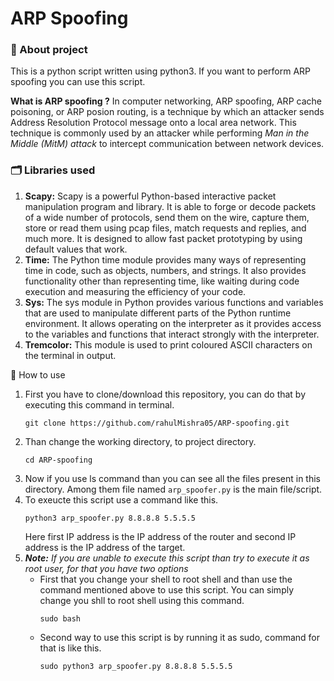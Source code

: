 # ARP Spoofing

### 📝 About project
This is a python script written using python3. If you want to perform ARP spoofing you can use this script.

**What is ARP spoofing ?**
In computer networking, ARP spoofing, ARP cache poisoning, or ARP posion routing, is a technique by which an attacker sends Address Resolution Protocol message onto a local area network.
This technique is commonly used by an attacker while performing *Man in the Middle (MitM) attack* to intercept communication between network devices.

### 🗂 Libraries used
1. **Scapy:** Scapy is a powerful Python-based interactive packet manipulation program and library.
It is able to forge or decode packets of a wide number of protocols, send them on the wire, capture them, store or read them using pcap files, match requests and replies, and much more. It is designed to allow fast packet prototyping by using default values that work.
2. **Time:** The Python time module provides many ways of representing time in code, such as objects, numbers, and strings. It also provides functionality other than representing time, like waiting during code execution and measuring the efficiency of your code. 
3. **Sys:**  The sys module in Python provides various functions and variables that are used to manipulate different parts of the Python runtime environment. It allows operating on the interpreter as it provides access to the variables and functions that interact strongly with the interpreter.
4. **Tremcolor:** This module is used to print coloured ASCII characters on the terminal in output.

🧱 How to use
1. First you have to clone/download this repository, you can do that by executing this command in terminal.
    ```shell
    git clone https://github.com/rahulMishra05/ARP-spoofing.git
    ```
2. Than change the working directory, to project directory.
    ```shell
    cd ARP-spoofing
    ```
3. Now if you use ls command than you can see all the files present in this directory. Among them file named `arp_spoofer.py` is the main file/script.
4. To exeucte this script use a command like this.
    ```shell
    python3 arp_spoofer.py 8.8.8.8 5.5.5.5
    ```
    Here first IP address is the IP address of the router and second IP address is the IP address of the target.
5. ***Note:*** *If you are unable to execute this script than try to execute it as root user, for that you have two options*
    - First that you change your shell to root shell and than use the command mentioned above to use this script. You can simply change you shll to root shell using this command.
        ```shell
        sudo bash
        ```
    - Second way to use this script is by running it as sudo, command for that is like this.
        ```shell
        sudo python3 arp_spoofer.py 8.8.8.8 5.5.5.5
        ```
